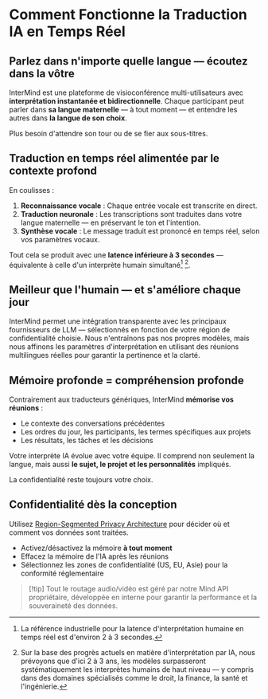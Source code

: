 # Comment Fonctionne la Traduction IA en Temps Réel

## Parlez dans n'importe quelle langue — écoutez dans la vôtre

InterMind est une plateforme de visioconférence multi-utilisateurs avec **interprétation instantanée et bidirectionnelle**.
Chaque participant peut parler dans **sa langue maternelle** — à tout moment — et entendre les autres dans **la langue de son choix**.

Plus besoin d'attendre son tour ou de se fier aux sous-titres.

## Traduction en temps réel alimentée par le contexte profond

En coulisses :

1. **Reconnaissance vocale** : Chaque entrée vocale est transcrite en direct.
2. **Traduction neuronale** : Les transcriptions sont traduites dans votre langue maternelle — en préservant le ton et l'intention.
3. **Synthèse vocale** : Le message traduit est prononcé en temps réel, selon vos paramètres vocaux.

Tout cela se produit avec une **latence inférieure à 3 secondes** — équivalente à celle d'un interprète humain simultané[^1] [^2].

[^1]: La référence industrielle pour la latence d'interprétation humaine en temps réel est d'environ 2 à 3 secondes.

[^2]: Sur la base des progrès actuels en matière d'interprétation par IA, nous prévoyons que d'ici 2 à 3 ans, les modèles surpasseront systématiquement les interprètes humains de haut niveau — y compris dans des domaines spécialisés comme le droit, la finance, la santé et l'ingénierie.

## Meilleur que l'humain — et s'améliore chaque jour

InterMind permet une intégration transparente avec les principaux fournisseurs de LLM — sélectionnés en fonction de votre région de confidentialité choisie.
Nous n'entraînons pas nos propres modèles, mais nous affinons les paramètres d'interprétation en utilisant des réunions multilingues réelles pour garantir la pertinence et la clarté.

## Mémoire profonde = compréhension profonde

Contrairement aux traducteurs génériques, InterMind **mémorise vos réunions** :

- Le contexte des conversations précédentes
- Les ordres du jour, les participants, les termes spécifiques aux projets
- Les résultats, les tâches et les décisions

Votre interprète IA évolue avec votre équipe. Il comprend non seulement la langue, mais aussi **le sujet, le projet et les personnalités** impliqués.

La confidentialité reste toujours votre choix.

## Confidentialité dès la conception

Utilisez [Region-Segmented Privacy Architecture](privacy-architecture) pour décider où et comment vos données sont traitées.

- Activez/désactivez la mémoire **à tout moment**
- Effacez la mémoire de l'IA après les réunions
- Sélectionnez les zones de confidentialité (US, EU, Asie) pour la conformité réglementaire

> [!tip] Tout le routage audio/vidéo est géré par notre Mind API propriétaire, développée en interne pour garantir la performance et la souveraineté des données.